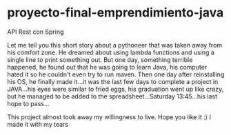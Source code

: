 # proyecto-final-emprendimiento-java

API Rest con Spring

Let me tell you this short story about a pythoneer that was taken away from his comfort zone. He dreamed about using lambda functions and using a single line to print something out. But one day, something terrible happened, he found out that he was going to learn Java, his computer hated it so he couldn't even try to run maven. Then one day after reinstalling his OS, he finally made it...it was the last few days to complete a project in JAVA...his eyes were similar to fried eggs, his graduation went up like crazy, but he managed to be added to the spreadsheet...Saturday 13:45...his last hope to pass...

This project almost took away my willingness to live. Hope you like it :) I made it with my tears 
